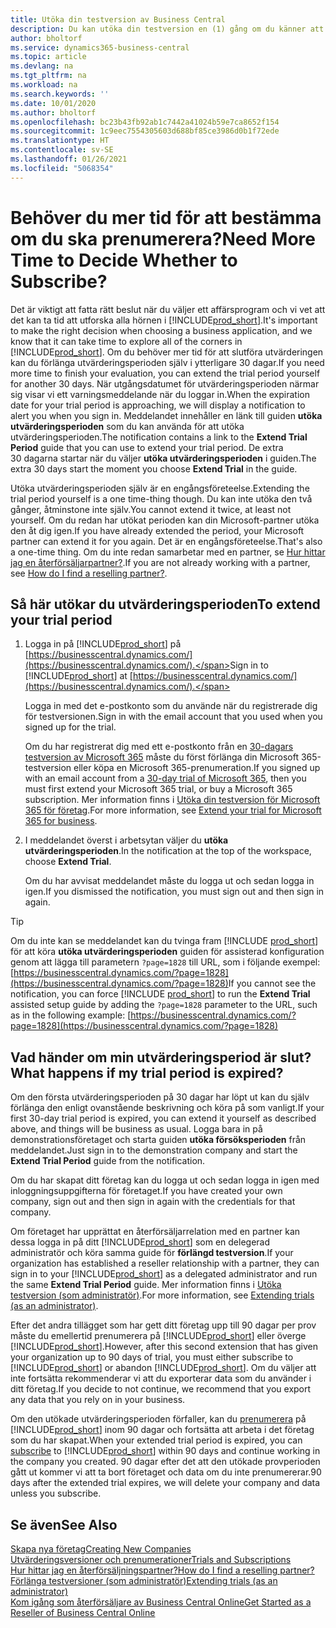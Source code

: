 ```yaml
---
title: Utöka din testversion av Business Central
description: Du kan utöka din testversion en (1) gång om du känner att du behöver mer tid för att avgöra om du vill prenumerera på Dynamics 365 Business Central. Lär dig mer om dina alternativ.
author: bholtorf
ms.service: dynamics365-business-central
ms.topic: article
ms.devlang: na
ms.tgt_pltfrm: na
ms.workload: na
ms.search.keywords: ''
ms.date: 10/01/2020
ms.author: bholtorf
ms.openlocfilehash: bc23b43fb92ab1c7442a41024b59e7ca8652f154
ms.sourcegitcommit: 1c9eec7554305603d688bf85ce3986d0b1f72ede
ms.translationtype: HT
ms.contentlocale: sv-SE
ms.lasthandoff: 01/26/2021
ms.locfileid: "5068354"
---
```

# <a name="need-more-time-to-decide-whether-to-subscribe"></a><span data-ttu-id="f5a07-104">Behöver du mer tid för att bestämma om du ska prenumerera?</span><span class="sxs-lookup"><span data-stu-id="f5a07-104">Need More Time to Decide Whether to Subscribe?</span></span>

<span data-ttu-id="f5a07-105">Det är viktigt att fatta rätt beslut när du väljer ett affärsprogram och vi vet att det kan ta tid att utforska alla hörnen i [!INCLUDE[prod_short](includes/prod_short.md)].</span><span class="sxs-lookup"><span data-stu-id="f5a07-105">It's important to make the right decision when choosing a business application, and we know that it can take time to explore all of the corners in [!INCLUDE[prod_short](includes/prod_short.md)].</span></span> <span data-ttu-id="f5a07-106">Om du behöver mer tid för att slutföra utvärderingen kan du förlänga utvärderingsperioden själv i ytterligare 30 dagar.</span><span class="sxs-lookup"><span data-stu-id="f5a07-106">If you need more time to finish your evaluation, you can extend the trial period yourself for another 30 days.</span></span> <span data-ttu-id="f5a07-107">När utgångsdatumet för utvärderingsperioden närmar sig visar vi ett varningsmeddelande när du loggar in.</span><span class="sxs-lookup"><span data-stu-id="f5a07-107">When the expiration date for your trial period is approaching, we will display a notification to alert you when you sign in.</span></span> <span data-ttu-id="f5a07-108">Meddelandet innehåller en länk till guiden **utöka utvärderingsperioden** som du kan använda för att utöka utvärderingsperioden.</span><span class="sxs-lookup"><span data-stu-id="f5a07-108">The notification contains a link to the **Extend Trial Period** guide that you can use to extend your trial period.</span></span> <span data-ttu-id="f5a07-109">De extra 30 dagarna startar när du väljer **utöka utvärderingsperioden** i guiden.</span><span class="sxs-lookup"><span data-stu-id="f5a07-109">The extra 30 days start the moment you choose **Extend Trial** in the guide.</span></span>

<span data-ttu-id="f5a07-110">Utöka utvärderingsperioden själv är en engångsföreteelse.</span><span class="sxs-lookup"><span data-stu-id="f5a07-110">Extending the trial period yourself is a one time-thing though.</span></span> <span data-ttu-id="f5a07-111">Du kan inte utöka den två gånger, åtminstone inte själv.</span><span class="sxs-lookup"><span data-stu-id="f5a07-111">You cannot extend it twice, at least not yourself.</span></span> <span data-ttu-id="f5a07-112">Om du redan har utökat perioden kan din Microsoft-partner utöka den åt dig igen.</span><span class="sxs-lookup"><span data-stu-id="f5a07-112">If you have already extended the period, your Microsoft partner can extend it for you again.</span></span> <span data-ttu-id="f5a07-113">Det är en engångsföreteelse.</span><span class="sxs-lookup"><span data-stu-id="f5a07-113">That's also a one-time thing.</span></span> <span data-ttu-id="f5a07-114">Om du inte redan samarbetar med en partner, se [Hur hittar jag en återförsäljarpartner?](across-faq.md#findpartner).</span><span class="sxs-lookup"><span data-stu-id="f5a07-114">If you are not already working with a partner, see [How do I find a reselling partner?](across-faq.md#findpartner).</span></span>  

## <a name="to-extend-your-trial-period"></a><span data-ttu-id="f5a07-115">Så här utökar du utvärderingsperioden</span><span class="sxs-lookup"><span data-stu-id="f5a07-115">To extend your trial period</span></span>

1. <span data-ttu-id="f5a07-116">Logga in på [!INCLUDE[prod_short](includes/prod_short.md)] på [https://businesscentral.dynamics.com/](https://businesscentral.dynamics.com/).</span><span class="sxs-lookup"><span data-stu-id="f5a07-116">Sign in to [!INCLUDE[prod_short](includes/prod_short.md)] at [https://businesscentral.dynamics.com/](https://businesscentral.dynamics.com/).</span></span>

    <span data-ttu-id="f5a07-117">Logga in med det e-postkonto som du använde när du registrerade dig för testversionen.</span><span class="sxs-lookup"><span data-stu-id="f5a07-117">Sign in with the email account that you used when you signed up for the trial.</span></span>  

    <span data-ttu-id="f5a07-118">Om du har registrerat dig med ett e-postkonto från en [30-dagars testversion av Microsoft 365](/microsoft-365/commerce/sign-up-for-office-365-trial) måste du först förlänga din Microsoft 365-testversion eller köpa en Microsoft 365-prenumeration.</span><span class="sxs-lookup"><span data-stu-id="f5a07-118">If you signed up with an email account from a [30-day trial of Microsoft 365](/microsoft-365/commerce/sign-up-for-office-365-trial), then you must first extend your Microsoft 365 trial, or buy a Microsoft 365 subscription.</span></span> <span data-ttu-id="f5a07-119">Mer information finns i [Utöka din testversion för Microsoft 365 för företag](/microsoft-365/commerce/extend-your-trial).</span><span class="sxs-lookup"><span data-stu-id="f5a07-119">For more information, see [Extend your trial for Microsoft 365 for business](/microsoft-365/commerce/extend-your-trial).</span></span>
2. <span data-ttu-id="f5a07-120">I meddelandet överst i arbetsytan väljer du **utöka utvärderingsperioden**.</span><span class="sxs-lookup"><span data-stu-id="f5a07-120">In the notification at the top of the workspace, choose **Extend Trial**.</span></span>

    <span data-ttu-id="f5a07-121">Om du har avvisat meddelandet måste du logga ut och sedan logga in igen.</span><span class="sxs-lookup"><span data-stu-id="f5a07-121">If you dismissed the notification, you must sign out and then sign in again.</span></span>

> [!TIP]
> <span data-ttu-id="f5a07-122">Om du inte kan se meddelandet kan du tvinga fram [!INCLUDE [prod_short](includes/prod_short.md)] för att köra **utöka utvärderingsperioden** guiden för assisterad konfiguration genom att lägga till parametern ```?page=1828``` till URL, som i följande exempel: [https://businesscentral.dynamics.com/?page=1828](https://businesscentral.dynamics.com/?page=1828)</span><span class="sxs-lookup"><span data-stu-id="f5a07-122">If you cannot see the notification, you can force [!INCLUDE [prod_short](includes/prod_short.md)] to run the **Extend Trial** assisted setup guide by adding the ```?page=1828``` parameter to the URL, such as in the following example: [https://businesscentral.dynamics.com/?page=1828](https://businesscentral.dynamics.com/?page=1828)</span></span>

## <a name="what-happens-if-my-trial-period-is-expired"></a><span data-ttu-id="f5a07-123">Vad händer om min utvärderingsperiod är slut?</span><span class="sxs-lookup"><span data-stu-id="f5a07-123">What happens if my trial period is expired?</span></span>

<span data-ttu-id="f5a07-124">Om den första utvärderingsperioden på 30 dagar har löpt ut kan du själv förlänga den enligt ovanstående beskrivning och köra på som vanligt.</span><span class="sxs-lookup"><span data-stu-id="f5a07-124">If your first 30-day trial period is expired, you can extend it yourself as described above, and things will be business as usual.</span></span> <span data-ttu-id="f5a07-125">Logga bara in på demonstrationsföretaget och starta guiden **utöka försöksperioden** från meddelandet.</span><span class="sxs-lookup"><span data-stu-id="f5a07-125">Just sign in to the demonstration company and start the **Extend Trial Period** guide from the notification.</span></span>  

<span data-ttu-id="f5a07-126">Om du har skapat ditt företag kan du logga ut och sedan logga in igen med inloggningsuppgifterna för företaget.</span><span class="sxs-lookup"><span data-stu-id="f5a07-126">If you have created your own company, sign out and then sign in again with the credentials for that company.</span></span>  

<span data-ttu-id="f5a07-127">Om företaget har upprättat en återförsäljarrelation med en partner kan dessa logga in på ditt [!INCLUDE[prod_short](includes/prod_short.md)] som en delegerad administratör och köra samma guide för **förlängd testversion**.</span><span class="sxs-lookup"><span data-stu-id="f5a07-127">If your organization has established a reseller relationship with a partner, they can sign in to your [!INCLUDE[prod_short](includes/prod_short.md)] as a delegated administrator and run the same **Extend Trial Period** guide.</span></span> <span data-ttu-id="f5a07-128">Mer information finns i [Utöka testversion (som administratör)](/dynamics365/business-central/dev-itpro/administration/tenant-administration#extending-trials).</span><span class="sxs-lookup"><span data-stu-id="f5a07-128">For more information, see [Extending trials (as an administrator)](/dynamics365/business-central/dev-itpro/administration/tenant-administration#extending-trials).</span></span>  

<span data-ttu-id="f5a07-129">Efter det andra tillägget som har gett ditt företag upp till 90 dagar per prov måste du emellertid prenumerera på [!INCLUDE[prod_short](includes/prod_short.md)] eller överge [!INCLUDE[prod_short](includes/prod_short.md)].</span><span class="sxs-lookup"><span data-stu-id="f5a07-129">However, after this second extension that has given your organization up to 90 days of trial, you must either subscribe to [!INCLUDE[prod_short](includes/prod_short.md)] or abandon [!INCLUDE[prod_short](includes/prod_short.md)].</span></span> <span data-ttu-id="f5a07-130">Om du väljer att inte fortsätta rekommenderar vi att du exporterar data som du använder i ditt företag.</span><span class="sxs-lookup"><span data-stu-id="f5a07-130">If you decide to not continue, we recommend that you export any data that you rely on in your business.</span></span>

<span data-ttu-id="f5a07-131">Om den utökade utvärderingsperioden förfaller, kan du [prenumerera](https://go.microsoft.com/fwlink/?linkid=828659) på [!INCLUDE[prod_short](includes/prod_short.md)] inom 90 dagar och fortsätta att arbeta i det företag som du har skapat.</span><span class="sxs-lookup"><span data-stu-id="f5a07-131">When your extended trial period is expired, you can [subscribe](https://go.microsoft.com/fwlink/?linkid=828659) to [!INCLUDE[prod_short](includes/prod_short.md)] within 90 days and continue working in the company you created.</span></span> <span data-ttu-id="f5a07-132">90 dagar efter det att den utökade provperioden gått ut kommer vi att ta bort företaget och data om du inte prenumererar.</span><span class="sxs-lookup"><span data-stu-id="f5a07-132">90 days after the extended trial expires, we will delete your company and data unless you subscribe.</span></span>  

## <a name="see-also"></a><span data-ttu-id="f5a07-133">Se även</span><span class="sxs-lookup"><span data-stu-id="f5a07-133">See Also</span></span>

[<span data-ttu-id="f5a07-134">Skapa nya företag</span><span class="sxs-lookup"><span data-stu-id="f5a07-134">Creating New Companies</span></span>](about-new-company.md)  
[<span data-ttu-id="f5a07-135">Utvärderingsversioner och prenumerationer</span><span class="sxs-lookup"><span data-stu-id="f5a07-135">Trials and Subscriptions</span></span>](across-preview.md)  
[<span data-ttu-id="f5a07-136">Hur hittar jag en återförsäljningspartner?</span><span class="sxs-lookup"><span data-stu-id="f5a07-136">How do I find a reselling partner?</span></span>](across-faq.md#findpartner)  
[<span data-ttu-id="f5a07-137">Förlänga testversioner (som administratör)</span><span class="sxs-lookup"><span data-stu-id="f5a07-137">Extending trials (as an administrator)</span></span>](/dynamics365/business-central/dev-itpro/administration/tenant-administration#extending-trials)  
[<span data-ttu-id="f5a07-138">Kom igång som återförsäljare av Business Central Online</span><span class="sxs-lookup"><span data-stu-id="f5a07-138">Get Started as a Reseller of Business Central Online</span></span>](/dynamics365/business-central/dev-itpro/administration/get-started-online)  
